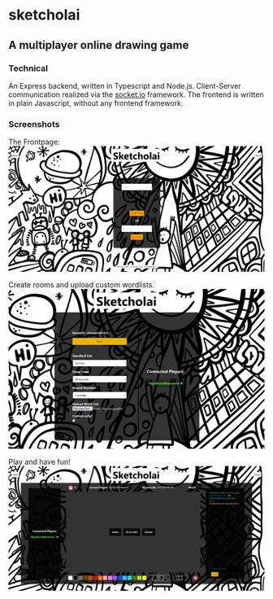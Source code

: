 # sketcholai
## A multiplayer online drawing game

### Technical

An Express backend, written in Typescript and Node.js. Client-Server communication realized via the [socket.io](https://www.npmjs.com/package/socket.io) framework.
The frontend is written in plain Javascript, without any frontend framework.

### Screenshots

The Frontpage:
![Frontpage Screenshot](public/images/sketcholai_frontpage.PNG)

Create rooms and upload custom wordlists.
![Lobby Screenshot](public/images/sketcholai_room.PNG)

Play and have fun!
![Ingame Screenshot](public/images/sketcholai_ingame.PNG)

